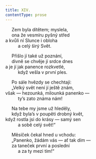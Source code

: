 ```yaml
---
title: XIV.
contentType: prose
---
```


     Zem byla dítětem; myslela,  
     ona že vesmíru pyšný střed  
a kvůli ní Slunce i obloha  
          a celý širý Svět.

     Přišlo jí také už poznání,  
     divně se chvěje jí srdce dnes  
a je jí jak panence rozkvetlé,  
          když vešla v první ples.

     Po sále hvězdy se chechtají:  
     „Velký svět není jí ještě znám,  
však — hezounká, milounká panenko —  
          ty’s zato známa nám!

     Na tebe my jsme už hleděly,  
     když byla’s v poupěti drobný květ,  
když rostla jsi do krásy — samý sen  
          a sobě celý svět!“

     Měsíček čekal hned u vchodu:  
     „Panenko, žádám vás — ať tak dím —  
     za taneček první a poslední  
          a za ty mezi tím!“
